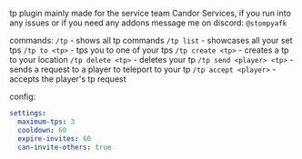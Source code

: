 tp plugin mainly made for the service team Candor Services, if you run into any issues or if you need any addons
message me on discord: ``@stompyafk``

commands:
``/tp`` - shows all tp commands
``/tp list`` - showcases all your set tps
``/tp to <tp>`` - tps you to one of your tps
``/tp create <tp>`` - creates a tp to your location
``/tp delete <tp>`` - deletes your tp
``/tp send <player> <tp>`` - sends a request to a player to teleport to your tp
``/tp accept <player>`` - accepts the player's tp request

config:
```yml
settings:
  maximum-tps: 3
  cooldown: 60
  expire-invites: 60
  can-invite-others: true
```
